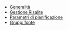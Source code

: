 - [Generalità](Sorgenti/DOC_OPE/TA/B£AMO/M5_OPE001)
- [Gestione Risalite](Sorgenti/OJ/PGM/B£GRI2)
- [Parametri di pianificazione](Sorgenti/OJ/PGM/M5ARTP)
- [Gruppi fonte](Sorgenti/DOC_OPE/TA/B£AMO/M5_OPE003)
